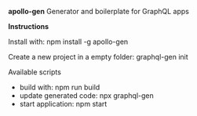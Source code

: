 **apollo-gen**
Generator and boilerplate for GraphQL apps

**Instructions**

Install with: npm install -g apollo-gen

Create a new project in a empty folder:
graphql-gen init

Available scripts

-   build with: npm run build
-   update generated code: npx graphql-gen
-   start application: npm start
